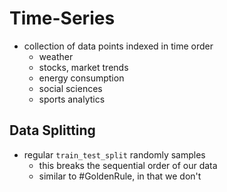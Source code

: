 # Time-Series
- collection of data points indexed in time order
	- weather
	- stocks, market trends
	- energy consumption
	- social sciences
	- sports analytics
## Data Splitting
- regular `train_test_split` randomly samples
	- this breaks the sequential order of our data
	- similar to #GoldenRule, in that we don't 